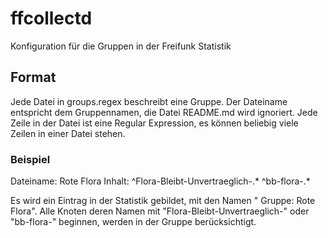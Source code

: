 # ffcollectd
Konfiguration für die Gruppen in der Freifunk Statistik

## Format
Jede Datei in groups.regex beschreibt eine Gruppe. Der Dateiname entspricht dem Gruppennamen, die Datei README.md wird ignoriert.
Jede Zeile in der Datei ist eine Regular Expression, es können beliebig viele Zeilen in einer Datei stehen.

### Beispiel
Dateiname: Rote Flora
Inhalt:
^Flora-Bleibt-Unvertraeglich-.*
^bb-flora-.*

Es wird ein Eintrag in der Statistik gebildet, mit den Namen " Gruppe: Rote Flora".
Alle Knoten deren Namen mit "Flora-Bleibt-Unvertraeglich-" oder "bb-flora-" beginnen,
werden in der Gruppe berücksichtigt.
